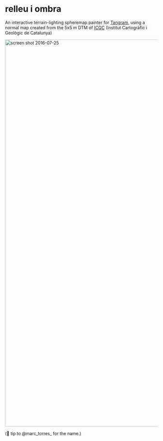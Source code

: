 # relleu i ombra

An interactive terrain-lighting spheremap painter for [Tangram](http://github.com/tangrams/tangram), using a normal map created from the 5x5 m DTM of [ICGC](http://www.icgc.cat) (Institut Cartogràfic i Geològic de Catalunya)

<img width="1272" alt="screen shot 2016-07-25" src="https://github.com/geostarters/llumsiombres/blob/master/Llums%20i%20ombres%20DEM%205x5.png?raw=true">

(🎩 tip to @marc_torres_ for the name.)

